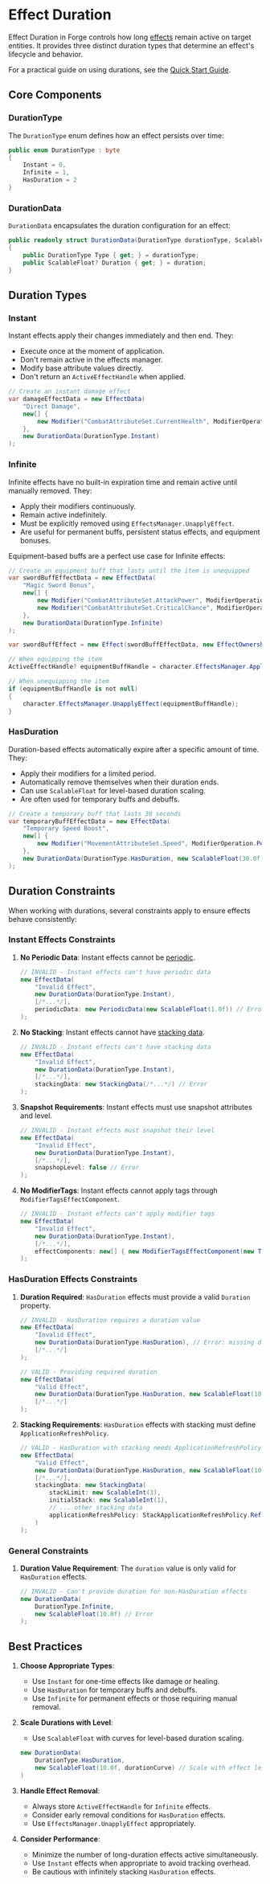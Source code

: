 # Effect Duration

Effect Duration in Forge controls how long [effects](docs/effects/README.md) remain active on target entities. It provides three distinct duration types that determine an effect's lifecycle and behavior.

For a practical guide on using durations, see the [Quick Start Guide](quick-start.md).

## Core Components

### DurationType

The `DurationType` enum defines how an effect persists over time:

```csharp
public enum DurationType : byte
{
    Instant = 0,
    Infinite = 1,
    HasDuration = 2
}
```

### DurationData

`DurationData` encapsulates the duration configuration for an effect:

```csharp
public readonly struct DurationData(DurationType durationType, ScalableFloat? duration = null)
{
    public DurationType Type { get; } = durationType;
    public ScalableFloat? Duration { get; } = duration;
}
```

## Duration Types

### Instant

Instant effects apply their changes immediately and then end. They:

- Execute once at the moment of application.
- Don't remain active in the effects manager.
- Modify base attribute values directly.
- Don't return an `ActiveEffectHandle` when applied.

```csharp
// Create an instant damage effect
var damageEffectData = new EffectData(
    "Direct Damage",
    new[] {
        new Modifier("CombatAttributeSet.CurrentHealth", ModifierOperation.Add, new ModifierMagnitude(MagnitudeCalculationType.ScalableFloat, new ScalableFloat(-25)))
    },
    new DurationData(DurationType.Instant)
);
```

### Infinite

Infinite effects have no built-in expiration time and remain active until manually removed. They:

- Apply their modifiers continuously.
- Remain active indefinitely.
- Must be explicitly removed using `EffectsManager.UnapplyEffect`.
- Are useful for permanent buffs, persistent status effects, and equipment bonuses.

Equipment-based buffs are a perfect use case for Infinite effects:
```csharp
// Create an equipment buff that lasts until the item is unequipped
var swordBuffEffectData = new EffectData(
    "Magic Sword Bonus",
    new[] {
        new Modifier("CombatAttributeSet.AttackPower", ModifierOperation.Add, new ModifierMagnitude(MagnitudeCalculationType.ScalableFloat, new ScalableFloat(10))),
        new Modifier("CombatAttributeSet.CriticalChance", ModifierOperation.PercentBonus, new ModifierMagnitude(MagnitudeCalculationType.ScalableFloat, new ScalableFloat(0.05f)))
    },
    new DurationData(DurationType.Infinite)
);

var swordBuffEffect = new Effect(swordBuffEffectData, new EffectOwnership(character, character));

// When equipping the item
ActiveEffectHandle? equipmentBuffHandle = character.EffectsManager.ApplyEffect(swordBuffEffect);

// When unequipping the item
if (equipmentBuffHandle is not null)
{
    character.EffectsManager.UnapplyEffect(equipmentBuffHandle);
}
```

### HasDuration

Duration-based effects automatically expire after a specific amount of time. They:

- Apply their modifiers for a limited period.
- Automatically remove themselves when their duration ends.
- Can use `ScalableFloat` for level-based duration scaling.
- Are often used for temporary buffs and debuffs.

```csharp
// Create a temporary buff that lasts 30 seconds
var temporaryBuffEffectData = new EffectData(
    "Temporary Speed Boost",
    new[] {
        new Modifier("MovementAttributeSet.Speed", ModifierOperation.PercentBonus, new ModifierMagnitude(MagnitudeCalculationType.ScalableFloat, new ScalableFloat(0.3f)))
    },
    new DurationData(DurationType.HasDuration, new ScalableFloat(30.0f))
);
```

## Duration Constraints

When working with durations, several constraints apply to ensure effects behave consistently:

### Instant Effects Constraints

1. **No Periodic Data**: Instant effects cannot be [periodic](periodic.md).
   ```csharp
   // INVALID - Instant effects can't have periodic data
   new EffectData(
       "Invalid Effect",
       new DurationData(DurationType.Instant),
       [/*...*/],
       periodicData: new PeriodicData(new ScalableFloat(1.0f)) // Error
   );
   ```

2. **No Stacking**: Instant effects cannot have [stacking data](stacking.md).
   ```csharp
   // INVALID - Instant effects can't have stacking data
   new EffectData(
       "Invalid Effect",
       new DurationData(DurationType.Instant),
       [/*...*/],
       stackingData: new StackingData(/*...*/) // Error
   );
   ```

3. **Snapshot Requirements**: Instant effects must use snapshot attributes and level.
   ```csharp
   // INVALID - Instant effects must snapshot their level
   new EffectData(
       "Invalid Effect",
       new DurationData(DurationType.Instant),
       [/*...*/],
       snapshopLevel: false // Error
   );
   ```

4. **No ModifierTags**: Instant effects cannot apply tags through `ModifierTagsEffectComponent`.
   ```csharp
   // INVALID - Instant effects can't apply modifier tags
   new EffectData(
       "Invalid Effect",
       new DurationData(DurationType.Instant),
       [/*...*/],
       effectComponents: new[] { new ModifierTagsEffectComponent(new TagContainer()) } // Error
   );
   ```

### HasDuration Effects Constraints

1. **Duration Required**: `HasDuration` effects must provide a valid `Duration` property.
   ```csharp
   // INVALID - HasDuration requires a duration value
   new EffectData(
       "Invalid Effect",
       new DurationData(DurationType.HasDuration), // Error: missing duration
       [/*...*/]
   );

   // VALID - Providing required duration
   new EffectData(
       "Valid Effect",
       new DurationData(DurationType.HasDuration, new ScalableFloat(10.0f)), // Correct
       [/*...*/]
   );
   ```

2. **Stacking Requirements**: `HasDuration` effects with stacking must define `ApplicationRefreshPolicy`.
   ```csharp
   // VALID - HasDuration with stacking needs ApplicationRefreshPolicy
   new EffectData(
       "Valid Effect",
       new DurationData(DurationType.HasDuration, new ScalableFloat(10.0f)),
       [/*...*/],
       stackingData: new StackingData(
           stackLimit: new ScalableInt(3),
           initialStack: new ScalableInt(1),
           // ... other stacking data
           applicationRefreshPolicy: StackApplicationRefreshPolicy.RefreshOnSuccessfulApplication
       )
   );
   ```

### General Constraints

1. **Duration Value Requirement**: The `duration` value is only valid for `HasDuration` effects.
   ```csharp
   // INVALID - Can't provide duration for non-HasDuration effects
   new DurationData(
       DurationType.Infinite,
       new ScalableFloat(10.0f) // Error
   );
   ```

## Best Practices

1. **Choose Appropriate Types**:
   - Use `Instant` for one-time effects like damage or healing.
   - Use `HasDuration` for temporary buffs and debuffs.
   - Use `Infinite` for permanent effects or those requiring manual removal.

2. **Scale Durations with Level**:
   - Use `ScalableFloat` with curves for level-based duration scaling.
   ```csharp
   new DurationData(
       DurationType.HasDuration,
       new ScalableFloat(10.0f, durationCurve) // Scale with effect level
   )
   ```

3. **Handle Effect Removal**:
   - Always store `ActiveEffectHandle` for `Infinite` effects.
   - Consider early removal conditions for `HasDuration` effects.
   - Use `EffectsManager.UnapplyEffect` appropriately.

4. **Consider Performance**:
   - Minimize the number of long-duration effects active simultaneously.
   - Use `Instant` effects when appropriate to avoid tracking overhead.
   - Be cautious with infinitely stacking `HasDuration` effects.
